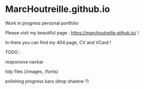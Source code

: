# MarcHoutreille.github.io
Work in progress personal portfolio

Please visit my beautiful page : https://marchoutreille.github.io/ ! 

In there you can find my 404 page, CV and VCard !

TODO : 

responsive navbar

tidy files (/images, /fonts)

polishing progress bars (drop shadow ?)
